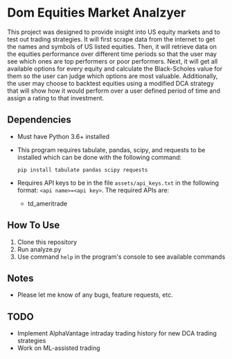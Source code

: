 # Dom Equities Market Analzyer

This project was designed to provide insight into US equity markets and to test out trading strategies.
It will first scrape data from the internet to get the names and symbols of US listed equities.
Then, it will retrieve data on the equities performance over different time periods so that the user may see which ones are top performers or poor performers.
Next, it will get all available options for every equity and calculate the Black-Scholes value for them so the user can judge which options are most valuable.
Additionally, the user may choose to backtest equities using a modified DCA strategy that will show how it would perform over
a user defined period of time and assign a rating to that investment.

## Dependencies

- Must have Python 3.6+ installed
- This program requires tabulate, pandas, scipy, and requests to be installed which can be done with the following command:

  `pip install tabulate pandas scipy requests`

- Requires API keys to be in the file `assets/api_keys.txt` in the following format: `<api name>=<api key>`. The required APIs are:
  - td_ameritrade

## How To Use

1. Clone this repository
2. Run analyze.py
3. Use command `help` in the program's console to see available commands

## Notes

- Please let me know of any bugs, feature requests, etc.

## TODO

- Implement AlphaVantage intraday trading history for new DCA trading strategies
- Work on ML-assisted trading
